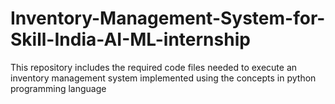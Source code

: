 # Inventory-Management-System-for-Skill-India-AI-ML-internship
This repository includes the required code files needed to execute an inventory management system implemented using the concepts in python programming language
